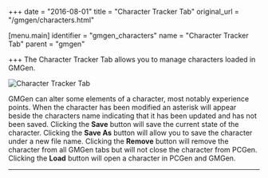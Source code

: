 +++
date = "2016-08-01"
title = "Character Tracker Tab"
original_url = "/gmgen/characters.html"

[menu.main]
    identifier = "gmgen_characters"
    name = "Character Tracker Tab"
    parent = "gmgen"
    
+++
The Character Tracker Tab allows you to manage characters loaded in
GMGen.

![Character Tracker
Tab](../images/gmgen/plugins/characters/gmgen_00_chartrackertab.png)

GMGen can alter some elements of a character, most notably experience
points. When the character has been modified an asterisk will appear
beside the characters name indicating that it has been updated and has
not been saved. Clicking the **Save** button will save the current state
of the character. Clicking the **Save As** button will allow you to save
the character under a new file name. Clicking the **Remove** button will
remove the character from all GMGen tabs but will not close the
character from PCGen. Clicking the **Load** button will open a character
in PCGen and GMGen.

------------------------------------------------------------------------



